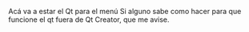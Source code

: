 Acá va a estar el Qt para el menú
Si alguno sabe como hacer para que funcione el qt fuera de
Qt Creator, que me avise.